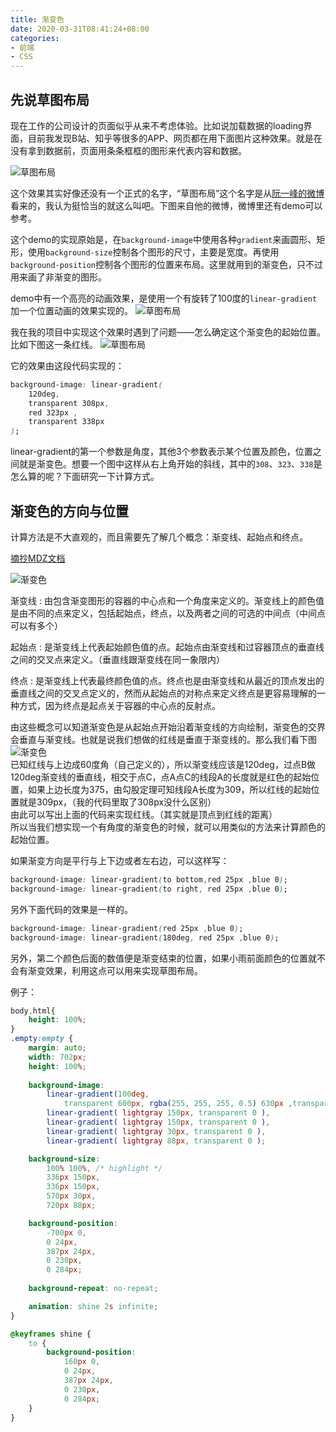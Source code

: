 ```yaml
---
title: 渐变色
date: 2020-03-31T08:41:24+08:00
categories:
- 前端
- CSS
---
```


## 先说草图布局
现在工作的公司设计的页面似乎从来不考虑体验。比如说加载数据的loading界面，目前我发现B站、知乎等很多的APP、网页都在用下面图片这种效果。就是在没有拿到数据前，页面用条条框框的图形来代表内容和数据。

![草图布局](/images/linear-gradient-1.jpg "草图布局") 

这个效果其实好像还没有一个正式的名字，“草图布局”这个名字是从[阮一峰的微博][url1]看来的，我认为挺恰当的就这么叫吧。下图来自他的微博，微博里还有demo可以参考。

这个demo的实现原始是，在`background-image`中使用各种`gradient`来画圆形、矩形，使用`background-size`控制各个图形的尺寸，主要是宽度。再使用`background-position`控制各个图形的位置来布局。这里就用到的渐变色，只不过用来画了非渐变的图形。
  
demo中有一个高亮的动画效果，是使用一个有旋转了100度的`linear-gradient`加一个位置动画的效果实现的。
![草图布局](/images/linear-gradient-3.gif "渐变色1")

我在我的项目中实现这个效果时遇到了问题——怎么确定这个渐变色的起始位置。比如下图这一条红线。
![草图布局](/images/linear-gradient-4.gif "渐变色2")

它的效果由这段代码实现的：
```css
background-image: linear-gradient(
	120deg, 
	transparent 308px, 
	red 323px ,
	transparent 338px
);
```
linear-gradient的第一个参数是角度，其他3个参数表示某个位置及颜色，位置之间就是渐变色。想要一个图中这样从右上角开始的斜线，其中的`308`、`323`、`338`是怎么算的呢？下面研究一下计算方式。

## 渐变色的方向与位置
计算方法是不大直观的，而且需要先了解几个概念：渐变线、起始点和终点。

[摘抄MDZ文档][url2]

![渐变色](/images/linear-gradient-2.png "渐变线、起始点和终点")

渐变线
:	由包含渐变图形的容器的中心点和一个角度来定义的。渐变线上的颜色值是由不同的点来定义，包括起始点，终点，以及两者之间的可选的中间点（中间点可以有多个）

起始点
:	是渐变线上代表起始颜色值的点。起始点由渐变线和过容器顶点的垂直线之间的交叉点来定义。（垂直线跟渐变线在同一象限内）

终点
:	是渐变线上代表最终颜色值的点。终点也是由渐变线和从最近的顶点发出的垂直线之间的交叉点定义的，然而从起始点的对称点来定义终点是更容易理解的一种方式，因为终点是起点关于容器的中心点的反射点。

由这些概念可以知道渐变色是从起始点开始沿着渐变线的方向绘制，渐变色的交界会垂直与渐变线。也就是说我们想做的红线是垂直于渐变线的。那么我们看下图
![渐变色](/images/linear-gradient-5.gif)    
已知红线与上边成60度角（自己定义的），所以渐变线应该是120deg，过点B做120deg渐变线的垂直线，相交于点C，点A点C的线段A的长度就是红色的起始位置，如果上边长度为375，由勾股定理可知线段A长度为309，所以红线的起始位置就是309px，（我的代码里取了308px没什么区别）  
由此可以写出上面的代码来实现红线。（其实就是顶点到红线的距离）  
所以当我们想实现一个有角度的渐变色的时候，就可以用类似的方法来计算颜色的起始位置。  

如果渐变方向是平行与上下边或者左右边，可以这样写：
```css
background-image: linear-gradient(to bottom,red 25px ,blue 0);
background-image: linear-gradient(to right, red 25px ,blue 0);
```

另外下面代码的效果是一样的。
```css
background-image: linear-gradient(red 25px ,blue 0);
background-image: linear-gradient(180deg, red 25px ,blue 0);
```

另外，第二个颜色后面的数值便是渐变结束的位置，如果小雨前面颜色的位置就不会有渐变效果，利用这点可以用来实现草图布局。

例子：
```css
body,html{
	height: 100%;
}
.empty:empty {
	margin: auto;
	width: 702px;
	height: 100%;
	
	background-image:
		linear-gradient(100deg, 
			transparent 600px, rgba(255, 255, 255, 0.5) 630px ,transparent 660px),
		linear-gradient( lightgray 150px, transparent 0 ),
		linear-gradient( lightgray 150px, transparent 0 ),
		linear-gradient( lightgray 30px, transparent 0 ),
		linear-gradient( lightgray 88px, transparent 0 );

	background-size:
		100% 100%, /* highlight */
		336px 150px,
		336px 150px,
		570px 30px,
		720px 88px;

	background-position:
		-700px 0,
		0 24px,
		387px 24px,
		0 230px,
		0 284px;
	
	background-repeat: no-repeat;

	animation: shine 2s infinite;
}

@keyframes shine {
	to {
		background-position:
			160px 0,
			0 24px,
			387px 24px,
			0 230px,
			0 284px;
	}
}
```

[url1]: http://weibo.ws/lJAtrc
[url2]: https://developer.mozilla.org/zh-CN/docs/Web/CSS/linear-gradient